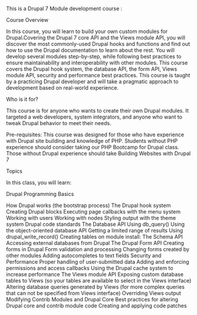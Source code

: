 This is a Drupal 7 Module development course :


Course Overview

In this course, you will learn to build your own custom modules for Drupal.Covering the Drupal 7 core API and the Views module API,
you will discover the most commonly-used Drupal hooks and functions and find out how to use the Drupal  documentation to learn about the rest. 
You will develop several modules step-by-step, while following best practices to ensure maintainability and interoperability with other modules. This course covers the Drupal hook system, the database API, the form API, Views module API, security and performance best practices. 
This course is taught by a practicing Drupal developer and will take a pragmatic approach to development based on real-world experience.

Who is it for?

This course is for anyone who wants to create their own Drupal modules. 
It targeted a web developers, system integrators, and anyone who want to tweak Drupal 
behavior to meet their needs.

Pre-requisites: This course was designed for those who have experience with Drupal site building and knowledge of PHP. Students without PHP experience should consider taking our PHP Bootcamp for Drupal class. Those without Drupal experience should take Building Websites with Drupal 7

Topics

In this class, you will learn:

Drupal Programming Basics

How Drupal works (the bootstrap process)
The Drupal hook system
Creating Drupal blocks
Executing page callbacks with the menu system
Working with users
Working with nodes
Styling output with the theme system
Drupal code standards
The Database API
Using db_query()
Using the object-oriented database API
Getting a limited range of results
Using drupal_write_record()
Creating tables on module install: The Schema API
Accessing external databases from Drupal
The Drupal Form API
Creating forms in Drupal
Form validation and processing
Changing forms created by other modules
Adding autocompletes to text fields
Security and Performance
Proper handling of user-submitted data
Adding and enforcing permissions and access callbacks
Using the Drupal cache system to increase performance
The Views module API
Exposing custom database tables to Views (so your tables are available to select in the Views interface)
Altering database queries generated by Views (for more complex queries that can not be specified from Views interface)
Overriding Views output
Modifying Contrib Modules and Drupal Core
Best practices for altering Drupal core and contrib module code
Creating and applying code patches
